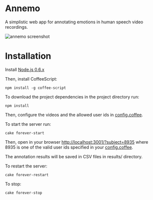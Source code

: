 Annemo
======

A simplistic web app for annotating emotions in human speech video recordings.

![annemo screenshot](https://github.com/ilyabo/annemo/raw/master/doc/screenshot.png)


Installation
======
Install [Node.js 0.6.x](http://nodejs.org/dist/v0.6.16/docs/#)

Then, install CoffeeScript:

    npm install -g coffee-script


To download the project dependencies in the project directory run: 

    npm install


Then, configure the videos and the allowed user ids in [config.coffee](https://github.com/ilyabo/annemo/blob/master/config.coffee).


To start the server run:

    cake forever-start

Then, open in your browser [http://localhost:3001/?subject=8935](http://localhost:3001/?subject=8935)
where 8935 is one of the valid user ids specified in your [config.coffee](https://github.com/ilyabo/annemo/blob/master/config.coffee).

The annotation results will be saved in CSV files in results/ directory.

To restart the server:

    cake forever-restart

To stop:

    cake forever-stop
 
